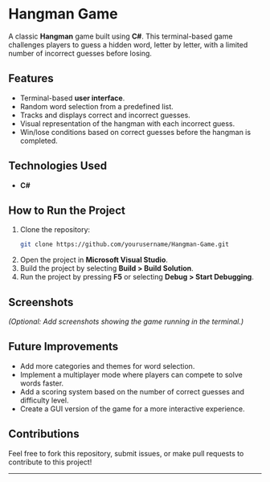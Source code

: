 # Hangman Game

A classic **Hangman** game built using **C#**. This terminal-based game challenges players to guess a hidden word, letter by letter, with a limited number of incorrect guesses before losing.

## Features
- Terminal-based **user interface**.
- Random word selection from a predefined list.
- Tracks and displays correct and incorrect guesses.
- Visual representation of the hangman with each incorrect guess.
- Win/lose conditions based on correct guesses before the hangman is completed.

## Technologies Used
- **C#**

## How to Run the Project
1. Clone the repository:
   ```bash
   git clone https://github.com/yourusername/Hangman-Game.git
   ```
2. Open the project in **Microsoft Visual Studio**.
3. Build the project by selecting **Build > Build Solution**.
4. Run the project by pressing **F5** or selecting **Debug > Start Debugging**.

## Screenshots
*(Optional: Add screenshots showing the game running in the terminal.)*

## Future Improvements
- Add more categories and themes for word selection.
- Implement a multiplayer mode where players can compete to solve words faster.
- Add a scoring system based on the number of correct guesses and difficulty level.
- Create a GUI version of the game for a more interactive experience.

## Contributions
Feel free to fork this repository, submit issues, or make pull requests to contribute to this project!

---
